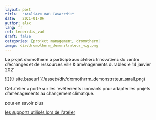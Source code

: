 ```yaml
---
layout: post
title:  "Ateliers VAD Tenerrdis"
date:   2021-01-06
author: alex
lang: fr
ref: tenerrdis_vad
draft: false
categories: [project management, dromotherm]
image: div/dromotherm_demonstrateur_vig.png
---
```


Le projet dromotherm a participé aux ateliers Innovations du centre d’échanges et de ressources ville & aménagements durables le 14 janvier 2021

![]({{ site.baseurl }}/assets/div/dromotherm_demonstrateur_small.png)

Cet atelier a porté sur les revêtements innovants pour adapter les projets d’aménagements au changement climatique. 

[pour en savoir plus](https://www.tenerrdis.fr/fr/evenements/atelier-innovation-ville-amenagement-durable/)

[les supports utilisés lors de l'atelier](https://www.ville-amenagement-durable.org/Innovation-amenagement)
